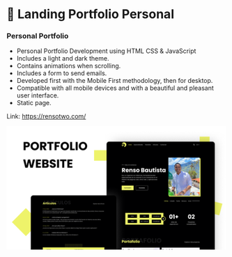 # 💼 Landing Portfolio Personal

### Personal Portfolio

- Personal Portfolio Development using HTML CSS & JavaScript
- Includes a light and dark theme.
- Contains animations when scrolling.
- Includes a form to send emails.
- Developed first with the Mobile First methodology, then for desktop.
- Compatible with all mobile devices and with a beautiful and pleasant user interface.
- Static page.

Link: https://rensotwo.com/

![preview img](/preview.png)